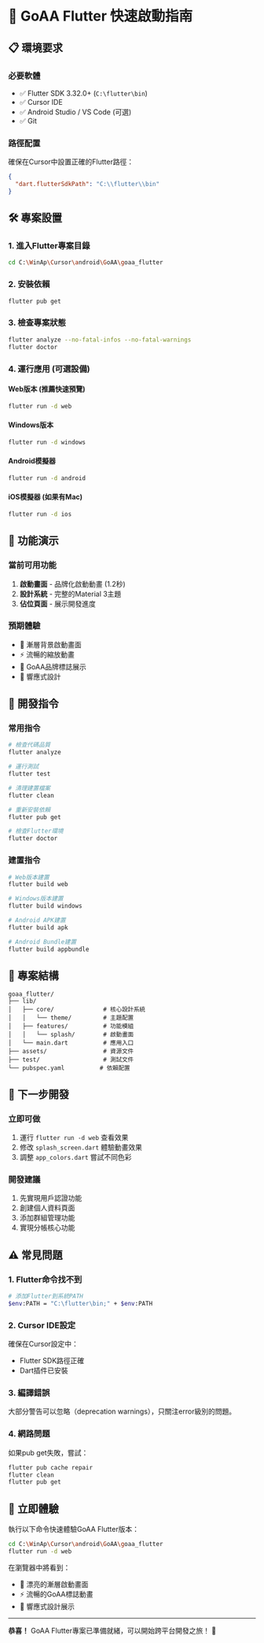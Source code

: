 # 🚀 GoAA Flutter 快速啟動指南

## 📋 環境要求

### 必要軟體
- ✅ Flutter SDK 3.32.0+ (`C:\flutter\bin`)
- ✅ Cursor IDE
- ✅ Android Studio / VS Code (可選)
- ✅ Git

### 路徑配置
確保在Cursor中設置正確的Flutter路徑：
```json
{
  "dart.flutterSdkPath": "C:\\flutter\\bin"
}
```

## 🛠️ 專案設置

### 1. 進入Flutter專案目錄
```bash
cd C:\WinAp\Cursor\android\GoAA\goaa_flutter
```

### 2. 安裝依賴
```bash
flutter pub get
```

### 3. 檢查專案狀態
```bash
flutter analyze --no-fatal-infos --no-fatal-warnings
flutter doctor
```

### 4. 運行應用 (可選設備)

#### Web版本 (推薦快速預覽)
```bash
flutter run -d web
```

#### Windows版本
```bash
flutter run -d windows
```

#### Android模擬器
```bash
flutter run -d android
```

#### iOS模擬器 (如果有Mac)
```bash
flutter run -d ios
```

## 📱 功能演示

### 當前可用功能
1. **啟動畫面** - 品牌化啟動動畫 (1.2秒)
2. **設計系統** - 完整的Material 3主題
3. **佔位頁面** - 展示開發進度

### 預期體驗
- 🎨 漸層背景啟動畫面
- ⚡ 流暢的縮放動畫
- 🌟 GoAA品牌標誌展示
- 📱 響應式設計

## 🔧 開發指令

### 常用指令
```bash
# 檢查代碼品質
flutter analyze

# 運行測試
flutter test

# 清理建置檔案
flutter clean

# 重新安裝依賴
flutter pub get

# 檢查Flutter環境
flutter doctor
```

### 建置指令
```bash
# Web版本建置
flutter build web

# Windows版本建置
flutter build windows

# Android APK建置
flutter build apk

# Android Bundle建置
flutter build appbundle
```

## 📁 專案結構

```
goaa_flutter/
├── lib/
│   ├── core/              # 核心設計系統
│   │   └── theme/         # 主題配置
│   ├── features/          # 功能模組
│   │   └── splash/        # 啟動畫面
│   └── main.dart          # 應用入口
├── assets/                # 資源文件
├── test/                  # 測試文件
└── pubspec.yaml          # 依賴配置
```

## 🎯 下一步開發

### 立即可做
1. 運行 `flutter run -d web` 查看效果
2. 修改 `splash_screen.dart` 體驗動畫效果
3. 調整 `app_colors.dart` 嘗試不同色彩

### 開發建議
1. 先實現用戶認證功能
2. 創建個人資料頁面
3. 添加群組管理功能
4. 實現分帳核心功能

## ⚠️ 常見問題

### 1. Flutter命令找不到
```bash
# 添加Flutter到系統PATH
$env:PATH = "C:\flutter\bin;" + $env:PATH
```

### 2. Cursor IDE設定
確保在Cursor設定中：
- Flutter SDK路徑正確
- Dart插件已安裝

### 3. 編譯錯誤
大部分警告可以忽略（deprecation warnings），只關注error級別的問題。

### 4. 網路問題
如果pub get失敗，嘗試：
```bash
flutter pub cache repair
flutter clean
flutter pub get
```

## 🚀 立即體驗

執行以下命令快速體驗GoAA Flutter版本：

```bash
cd C:\WinAp\Cursor\android\GoAA\goaa_flutter
flutter run -d web
```

在瀏覽器中將看到：
- 🎨 漂亮的漸層啟動畫面
- ⚡ 流暢的GoAA標誌動畫
- 📱 響應式設計展示

---

**恭喜！** GoAA Flutter專案已準備就緒，可以開始跨平台開發之旅！ 🎉 
